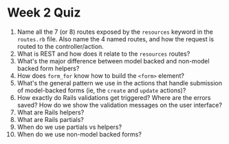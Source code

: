 # Week 2 Quiz
1. Name all the 7 (or 8) routes exposed by the `resources` keyword in the `routes.rb` file. Also name the 4 named routes, and how the request is routed to the controller/action.
2. What is REST and how does it relate to the `resources` routes?
3. What's the major difference between model backed and non-model backed form helpers?
4. How does `form_for` know how to build the `<form>` element?
5. What's the general pattern we use in the actions that handle submission of model-backed forms (ie, the `create` and `update` actions)?
6. How exactly do Rails validations get triggered? Where are the errors saved? How do we show the validation messages on the user interface?
7. What are Rails helpers?
8. What are Rails partials?
9. When do we use partials vs helpers?
10. When do we use non-model backed forms?

